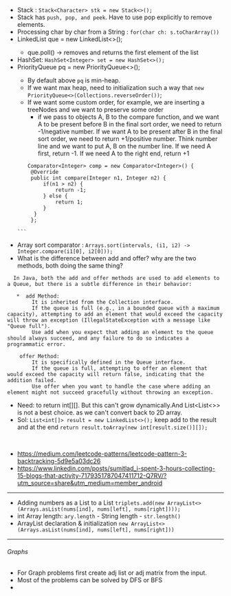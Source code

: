 * Stack : `Stack<Character> stk = new Stack<>();`
* Stack has `push, pop, and peek`. Have to use pop explicitly to remove elements. 
* Processing char by char from a String : `for(char ch: s.toCharArray())`
* LinkedList<TreeNode> que = new LinkedList<TreeNode><>();
    - que.poll() -> removes and returns the first element of the list
* HashSet: `HashSet<Integer> set = new HashSet<>();`
* PriorityQueue<Integer> pq = new PriorityQueue<>();
     * By default above `pq` is min-heap.
     * If we want max heap, need to initialization such a way that `new PriorityQueue<>(Collections.reverseOrder())`;
     * If we want some custom order, for example, we are inserting a treeNodes and we want to preserve some order
          * if we pass to objects A, B to the compare function, and we want A to be present before B in the final sort order, we need to return -1/negative number. If we want A to be present after B in the final sort order, we need to return +1/positive number. Think number line and we want to put A, B on the number line. If we need A first, return -1. If we need A to the right end, return +1
       ```
       Comparator<Integer> comp = new Comparator<Integer>() {
        @Override
        public int compare(Integer n1, Integer n2) {
            if(n1 > n2) {
                return -1;
            } else {
                return 1;
            }
         }
        };
      ```
* Array sort comparator : `Arrays.sort(intervals, (i1, i2) -> Integer.compare(i1[0], i2[0]));`
* What is the difference between add and offer? why are the two methods, both doing the same thing?
```
  In Java, both the add and offer methods are used to add elements to a Queue, but there is a subtle difference in their behavior:

   *  add Method:
        It is inherited from the Collection interface.
        If the queue is full (e.g., in a bounded queue with a maximum capacity), attempting to add an element that would exceed the capacity will throw an exception (IllegalStateException with a message like "Queue full").
        Use add when you expect that adding an element to the queue should always succeed, and any failure to do so indicates a programmatic error.

    offer Method:
        It is specifically defined in the Queue interface.
        If the queue is full, attempting to offer an element that would exceed the capacity will return false, indicating that the addition failed.
        Use offer when you want to handle the case where adding an element might not succeed gracefully without throwing an exception.
```

* Need: to return int[][]. But this can't grow dynamically.And List<List<>> is not a best choice. as we can't convert back to 2D array.
* Sol: `List<int[]> result = new LinkedList<>();` keep add to the result and at the end `return result.toArray(new int[result.size()][]);`
<br>

* https://medium.com/leetcode-patterns/leetcode-pattern-3-backtracking-5d9e5a03dc26
* https://www.linkedin.com/posts/sumitlad_i-spent-3-hours-collecting-15-blogs-that-activity-7179351787047411712-Q7RV/?utm_source=share&utm_medium=member_android



---------
* Adding numbers as a List<Integer> to a List `triplets.add(new ArrayList<>(Arrays.asList(nums[ind], nums[left], nums[right])));`
* int Array length: `ary.length` - String length - `str.length()`
* ArrayList declaration & initialization `new ArrayList<>(Arrays.asList(nums[ind], nums[left], nums[right]))`

-----------
###### Graphs
* For Graph problems first create adj list or adj matrix from the input.
* Most of the problems can be solved by DFS or BFS
* 
